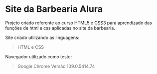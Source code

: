 # Site da Barbearia Alura
Projeto criado referente ao curso HTML5 e CSS3 para aprendizado das funções de html e css aplicadas no site da barbearia.

Site criado utilizando as linguagens:
> HTML e CSS

Navegador utilizado como teste:
> Google Chrome Versão 109.0.5414.74 
